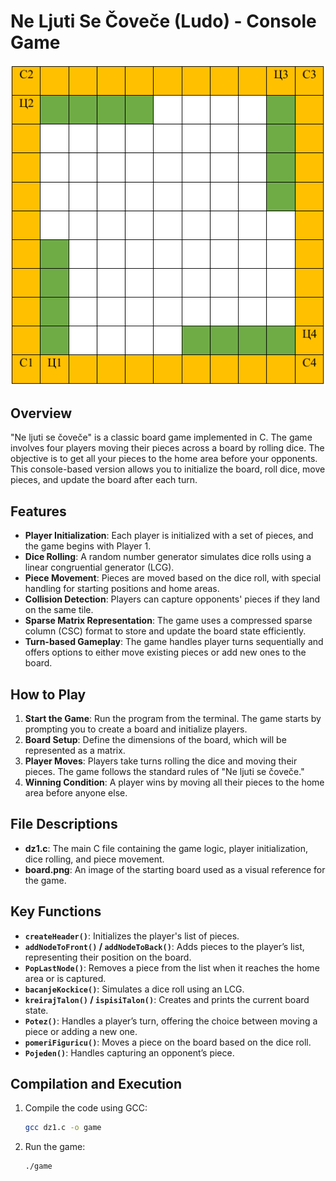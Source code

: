 # Ne Ljuti Se Čoveče (Ludo) - Console Game

![Starting Board](board.png)

## Overview

"Ne ljuti se čoveče" is a classic board game implemented in C. The game involves four players moving their pieces across a board by rolling dice. The objective is to get all your pieces to the home area before your opponents. This console-based version allows you to initialize the board, roll dice, move pieces, and update the board after each turn.

## Features

- **Player Initialization**: Each player is initialized with a set of pieces, and the game begins with Player 1.
- **Dice Rolling**: A random number generator simulates dice rolls using a linear congruential generator (LCG).
- **Piece Movement**: Pieces are moved based on the dice roll, with special handling for starting positions and home areas.
- **Collision Detection**: Players can capture opponents' pieces if they land on the same tile.
- **Sparse Matrix Representation**: The game uses a compressed sparse column (CSC) format to store and update the board state efficiently.
- **Turn-based Gameplay**: The game handles player turns sequentially and offers options to either move existing pieces or add new ones to the board.

## How to Play

1. **Start the Game**: Run the program from the terminal. The game starts by prompting you to create a board and initialize players.
2. **Board Setup**: Define the dimensions of the board, which will be represented as a matrix.
3. **Player Moves**: Players take turns rolling the dice and moving their pieces. The game follows the standard rules of "Ne ljuti se čoveče."
4. **Winning Condition**: A player wins by moving all their pieces to the home area before anyone else.

## File Descriptions

- **dz1.c**: The main C file containing the game logic, player initialization, dice rolling, and piece movement.
- **board.png**: An image of the starting board used as a visual reference for the game.

## Key Functions

- **`createHeader()`**: Initializes the player's list of pieces.
- **`addNodeToFront()` / `addNodeToBack()`**: Adds pieces to the player’s list, representing their position on the board.
- **`PopLastNode()`**: Removes a piece from the list when it reaches the home area or is captured.
- **`bacanjeKockice()`**: Simulates a dice roll using an LCG.
- **`kreirajTalon()` / `ispisiTalon()`**: Creates and prints the current board state.
- **`Potez()`**: Handles a player’s turn, offering the choice between moving a piece or adding a new one.
- **`pomeriFiguricu()`**: Moves a piece on the board based on the dice roll.
- **`Pojeden()`**: Handles capturing an opponent’s piece.

## Compilation and Execution

1. Compile the code using GCC:
   ```bash
   gcc dz1.c -o game
   ```
1. Run the game:
   ```bash
   ./game
   ```
